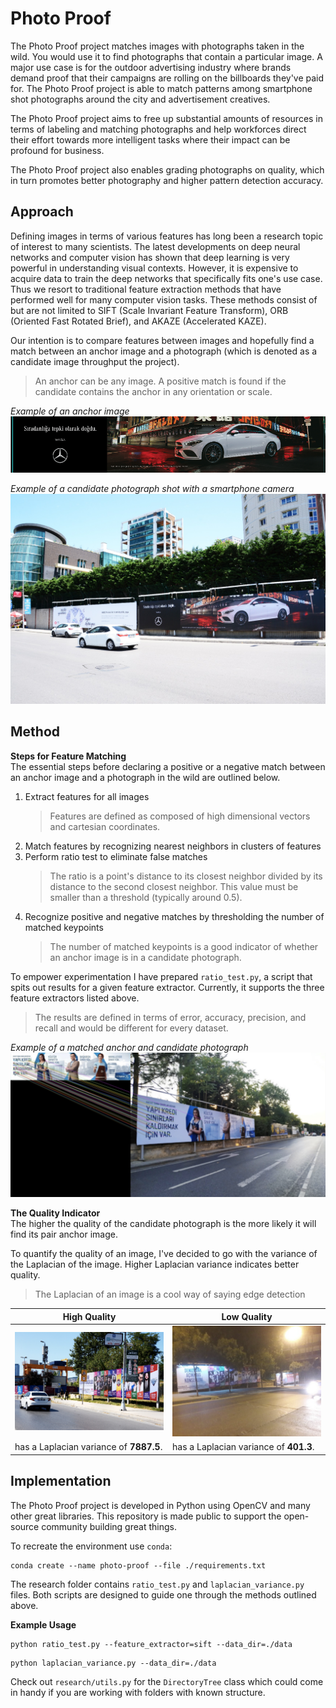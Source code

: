 # Photo Proof
The Photo Proof project matches images with photographs taken in the wild. You would use it to find photographs that contain a particular image.  A major use case is for the outdoor advertising industry where brands demand proof that their campaigns are rolling on the billboards they've paid for. The Photo Proof project is able to match patterns among smartphone shot photographs around the city and advertisement creatives.

The Photo Proof project aims to free up substantial amounts of resources in terms of labeling and matching photographs and help workforces direct their effort towards more intelligent tasks where their impact can be profound for business.

The Photo Proof project also enables grading photographs on quality, which in turn promotes better photography and higher pattern detection accuracy.

## Approach
Defining images in terms of various features has long been a research topic of interest to many scientists. The latest developments on deep neural networks and computer vision has shown that deep learning is very powerful in understanding visual contexts. However, it is expensive to acquire data to train the deep networks that specifically fits one's use case. Thus we resort to traditional feature extraction methods that have performed well for many computer vision tasks. These methods consist of but are not limited to SIFT (Scale Invariant Feature Transform), ORB (Oriented Fast Rotated Brief), and AKAZE (Accelerated KAZE). 

Our intention is to compare features between images and hopefully find a match between an anchor image and a photograph (which is denoted as a candidate image throughput the project). 
> An anchor can be any image. A positive match is found if the candidate contains the anchor in any orientation or scale.

*Example of an anchor image* 
![Anchor](https://github.com/yoyomolinas/photo-proof/blob/main/assets/mercedes_anchor.png?raw=true )

*Example of a candidate photograph shot with a smartphone camera* 
![Low Quality](https://github.com/yoyomolinas/photo-proof/blob/main/assets/mercedes_proof.jpg?raw=true )

## Method

**Steps for Feature Matching** <br/>
The essential steps before declaring a positive or a negative match between an anchor image and a photograph in the wild are outlined below.

 1. Extract features for all images
	 > Features are defined as composed of high dimensional vectors and cartesian coordinates.
 3. Match features by recognizing nearest neighbors in clusters of features 
 4. Perform ratio test to eliminate false matches
	> The ratio is a point's distance to its closest neighbor divided by its distance to the second closest neighbor. This value must be smaller than a threshold (typically around 0.5).
 5. Recognize positive and negative matches by thresholding the number of matched keypoints
	 > The number of matched keypoints is a good indicator of whether an anchor image is in a candidate photograph. 

To empower experimentation I have prepared `ratio_test.py`, a script that spits out results for a given feature extractor. Currently, it supports the three feature extractors listed above. 

> The results are defined in terms of error, accuracy, precision, and recall and would be different for every dataset. 

*Example of a matched anchor and candidate photograph*
![Low Quality](https://github.com/yoyomolinas/photo-proof/blob/main/assets/match.png?raw=true )

**The Quality Indicator** <br/>
The higher the quality of the candidate photograph is the more likely it will find its pair anchor image. 

To quantify the quality of an image, I've decided to go with the variance of the Laplacian of the image. Higher Laplacian variance indicates better quality. 

> The Laplacian of an image is a cool way of saying edge detection

High Quality | Low Quality
--- | ---
![High Quality](https://github.com/yoyomolinas/photo-proof/blob/main/assets/high_resolution.png?raw=true) | ![Low Quality](https://github.com/yoyomolinas/photo-proof/blob/main/assets/low_resolution.png?raw=true )
has a Laplacian variance of **7887.5**. |has a Laplacian variance of **401.3**.



## Implementation

The Photo Proof project is developed in Python using OpenCV and many other great libraries. This repository is made public to support the open-source community building great things.

To recreate the environment use `conda`: 
```
conda create --name photo-proof --file ./requirements.txt
```
The research folder contains `ratio_test.py` and `laplacian_variance.py` files. Both scripts are designed to guide one through the methods outlined above.

**Example Usage**
```
python ratio_test.py --feature_extractor=sift --data_dir=./data
```
```
python laplacian_variance.py --data_dir=./data
```

Check out `research/utils.py` for the `DirectoryTree` class which could come in handy if you are working with folders with known structure. 
